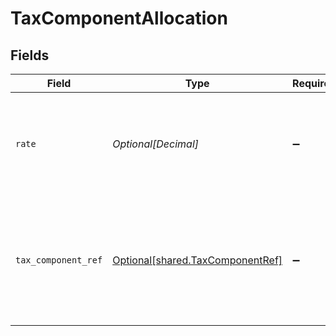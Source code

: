 # TaxComponentAllocation


## Fields

| Field                                                                                           | Type                                                                                            | Required                                                                                        | Description                                                                                     |
| ----------------------------------------------------------------------------------------------- | ----------------------------------------------------------------------------------------------- | ----------------------------------------------------------------------------------------------- | ----------------------------------------------------------------------------------------------- |
| `rate`                                                                                          | *Optional[Decimal]*                                                                             | :heavy_minus_sign:                                                                              | Tax amount on order line sale as available from source commerce platform.                       |
| `tax_component_ref`                                                                             | [Optional[shared.TaxComponentRef]](undefined/models/shared/taxcomponentref.md)                  | :heavy_minus_sign:                                                                              | Taxes rates reference object depending on the rates being available on source commerce package. |